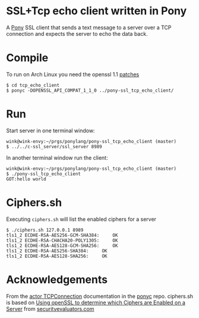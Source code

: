 # SSL+Tcp echo client written in Pony

A [Pony](https://ponylang.org) SSL client that sends a
text message to a server over a TCP connection and
expects the server to echo the data back.

# Compile
To run on Arch Linux you need the openssl 1.1
[patches](https://github.com/winksaville/ponyc/tree/test-openss1.1)
```
$ cd tcp_echo_client
$ ponyc -DOPENSSL_API_COMPAT_1_1_0 ../pony-ssl_tcp_echo_client/
```
# Run
Start server in one terminal window:
```
wink@wink-envy:~/prgs/ponylang/pony-ssl_tcp_echo_client (master)
$ ../../c-ssl_server/ssl_server 8989

```
In another terminal window run the client:
```
wink@wink-envy:~/prgs/ponylang/pony-ssl_tcp_echo_client (master)
$ ./pony-ssl_tcp_echo_client 
GOT:hello world
```

# Ciphers.sh
Executing `ciphers.sh` will list the enabled ciphers for a server
```
$ ./ciphers.sh 127.0.0.1 8989
tls1_2 ECDHE-RSA-AES256-GCM-SHA384: 	OK
tls1_2 ECDHE-RSA-CHACHA20-POLY1305: 	OK
tls1_2 ECDHE-RSA-AES128-GCM-SHA256: 	OK
tls1_2 ECDHE-RSA-AES256-SHA384: 	OK
tls1_2 ECDHE-RSA-AES128-SHA256: 	OK
```

# Acknowledgements
From the [actor TCPConnection](https://github.com/ponylang/ponyc/blob/master/packages/net/tcp_connection.pony) documentation in the [ponyc](https://github.com/ponylang/ponyc) repo.
ciphers.sh is based on [Using openSSL to determine which Ciphers are Enabled on a Server](https://securityevaluators.com/knowledge/blog/20151102-openssl_and_ciphers/) from [securityevaluators.com](https://securityevaluators.com/)
